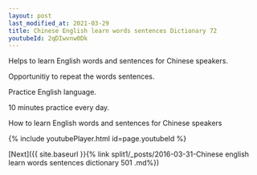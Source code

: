```yaml
---
layout: post
last_modified_at: 2021-03-29
title: Chinese English learn words sentences Dictionary 72 
youtubeId: 2qDIwvnw0Dk
---
```

 
 
Helps to learn English words and sentences for Chinese speakers.

Opportunitiy to repeat the words sentences. 

Practice English language. 
 
10 minutes practice every day. 
 
How to learn English words and sentences for Chinese speakers 
 
{% include youtubePlayer.html id=page.youtubeId %}
 
 
[Next]({{ site.baseurl }}{% link  split1/_posts/2016-03-31-Chinese english learn words sentences dictionary 501 .md%})
 
